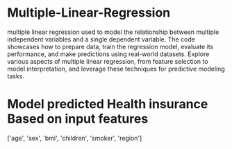 # Multiple-Linear-Regression

multiple linear regression used to model the relationship between multiple independent variables and a single dependent variable. The code showcases how to prepare data, train the regression model, evaluate its performance, and make predictions using real-world datasets. Explore various aspects of multiple linear regression, from feature selection to model interpretation, and leverage these techniques for predictive modeling tasks.
# Model predicted Health insurance Based on input features
['age', 'sex', 'bmi', 'children', 'smoker', 'region'] 
